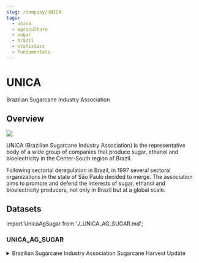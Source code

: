 ```yaml
---
slug: /company/UNICA
tags:
  - unica
  - agriculture
  - sugar
  - brazil
  - statistics
  - fundamentals
---
```


UNICA
============================================================

Brazilian Sugarcane Industry Association

## Overview

![](/img/data/unica.png)

UNICA (Brazilian Sugarcane Industry Association) is the representative body of a wide group of companies that produce sugar, ethanol and bioelectricity in the Center-South region of Brazil.

Following sectorial deregulation in Brazil, in 1997 several sectoral organizations in the state of São Paulo decided to merge. The association aims to promote and defend the interests of sugar, ethanol and bioelectricity producers, not only in Brazil but at a global scale.

## Datasets
import UnicaAgSugar from './_UNICA_AG_SUGAR.md';

### UNICA_AG_SUGAR
<details>
<summary>Brazilian Sugarcane Industry Association Sugarcane Harvest Update</summary>
<UnicaAgSugar />
</details>


